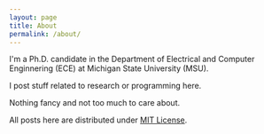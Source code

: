 ```yaml
---
layout: page
title: About
permalink: /about/
---
```


I'm a Ph.D. candidate in the Department of Electrical and Computer Enginnering (ECE) at Michigan State University (MSU). 

I post stuff related to research or programming here. 

Nothing fancy and not too much to care about.

All posts here are distributed under [MIT License](https://opensource.org/licenses/MIT).
